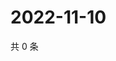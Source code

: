 # 2022-11-10

共 0 条

<!-- BEGIN WEIBO -->
<!-- 最后更新时间 Thu Nov 10 2022 06:00:58 GMT+0800 (China Standard Time) -->

<!-- END WEIBO -->
